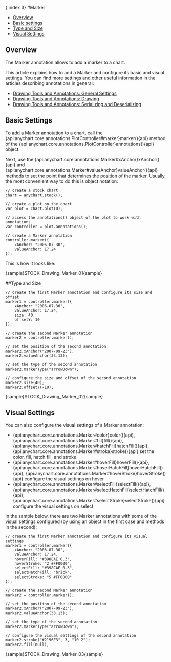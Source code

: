 {:index 3}
#Marker

* [Overview](#overview)
* [Basic settings](#basic_settings)
* [Type and Size](#type_and_size)
* [Visual Settings](#visual_settings)

## Overview

The Marker annotation allows to add a marker to a chart.

This article explains how to add a Marker and configure its basic and visual settings. You can find more settings and other useful information in the articles describing annotations in general:

* [Drawing Tools and Annotations: General Settings](General_Settings)
* [Drawing Tools and Annotations: Drawing](Drawing)
* [Drawing Tools and Annotations: Serializing and Deserializing](Serializing_Deserializing)

## Basic Settings

To add a Marker annotation to a chart, call the {api:anychart.core.annotations.PlotController#marker}marker(){api} method of the {api:anychart.core.annotations.PlotController}annotations(){api} object.

Next, use the {api:anychart.core.annotations.Marker#xAnchor}xAnchor(){api} and {api:anychart.core.annotations.Marker#valueAnchor}valueAnchor(){api} methods to set the point that determines the position of the marker. Usually, the most convenient way to do this is object notation:

```
// create a stock chart
chart = anychart.stock();

// create a plot on the chart
var plot = chart.plot(0);

// access the annotations() object of the plot to work with annotations
var controller = plot.annotations();

// create a Marker annotation
controller.marker({
    xAnchor: "2006-07-30",
    valueAnchor: 17.24
});
```

This is how it looks like:

{sample}STOCK\_Drawing\_Marker\_01{sample}

##Type and Size

```
// create the first Marker annotation and configure its size and offset
marker1 = controller.marker({
    xAnchor: "2006-07-30",
    valueAnchor: 17.24,
    size: 40,
    offsetY: 10
});

// create the second Marker annotation
marker2 = controller.marker();

// set the position of the second annotation
marker2.xAnchor("2007-09-23");
marker2.valueAnchor(33.13);

// set the type of the second annotation
marker2.markerType("arrowDown");

// configure the size and offset of the second annotation
marker2.size(40);
marker2.offsetY(-10);
```

{sample}STOCK\_Drawing\_Marker\_02{sample}

## Visual Settings

You can also configure the visual settings of a Marker annotation:

* {api:anychart.core.annotations.Marker#color}color(){api}, {api:anychart.core.annotations.Marker#fill}fill(){api}, {api:anychart.core.annotations.Marker#hatchFill}hatchFill(){api}, {api:anychart.core.annotations.Marker#stroke}stroke(){api} set the color, fill, hatch fill, and stroke
* {api:anychart.core.annotations.Marker#hoverFill}hoverFill(){api}, {api:anychart.core.annotations.Marker#hoverHatchFill}hoverHatchFill(){api}, {api:anychart.core.annotations.Marker#hoverStroke}hoverStroke(){api} configure the visual settings on hover
* {api:anychart.core.annotations.Marker#selectFill}selectFill(){api}, {api:anychart.core.annotations.Marker#selectHatchFill}selectHatchFill(){api}, {api:anychart.core.annotations.Marker#selectStroke}selectStroke(){api} configure the visual settings on select

In the sample below, there are two Marker annotations with some of the visual settings configured (by using an object in the first case and methods in the second):

```
// create the first Marker annotation and configure its visual settings
marker1 = controller.marker({
    xAnchor: "2006-07-30",
    valueAnchor: 17.24,
    hoverFill: "#398CAE 0.3",
    hoverStroke: "2 #FF0000",
    selectFill: "#398CAE 0.3",
    selectHatchFill: "brick",
    selectStroke: "5 #FF0000"
});

// create the second Marker annotation
marker2 = controller.marker();

// set the position of the second annotation
marker2.xAnchor("2007-09-23");
marker2.valueAnchor(33.13);

// set the type of the second annotation
marker2.markerType("arrowDown");

// configure the visual settings of the second annotation
marker2.stroke("#2196F3", 3, "10 2");
marker2.fill(null);
```

{sample}STOCK\_Drawing\_Marker\_03{sample}

